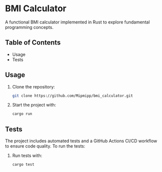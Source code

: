 # BMI Calculator

A functional BMI calculator implemented in Rust to explore fundamental programming concepts.

## Table of Contents
- Usage
- Tests
 
## Usage

1. Clone the repository:

   ```bash
   git clone https://github.com/Mipmipp/bmi_calculator.git
   ```
2. Start the project with:
   ```bash
   cargo run
   ```
## Tests

The project includes automated tests and a GitHub Actions CI/CD workflow to ensure code quality.
To run the tests:

1. Run tests with:

   ```bash
   cargo test
   ```
 
